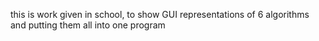 this is work given in school, to show GUI representations of 6 algorithms and putting them all into one program
